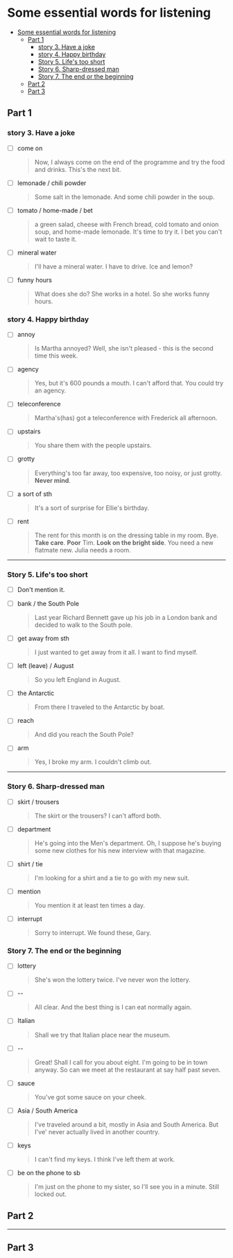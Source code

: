 # Some essential words for listening

- [Some essential words for listening](#some-essential-words-for-listening)
  - [Part 1](#part-1)
    - [story 3. Have a joke](#story-3-have-a-joke)
    - [story 4. Happy birthday](#story-4-happy-birthday)
    - [Story 5. Life's too short](#story-5-lifes-too-short)
    - [Story 6. Sharp-dressed man](#story-6-sharp-dressed-man)
    - [Story 7. The end or the beginning](#story-7-the-end-or-the-beginning)
  - [Part 2](#part-2)
  - [Part 3](#part-3)

## Part 1

### story 3. Have a joke

- [ ] come on
    > Now, I always come on the end of the programme and try the food and drinks. This's the next bit.

- [ ] lemonade / chili powder
    > Some salt in the lemonade.
    > And some chili powder in the soup.

- [ ] tomato / home-made / bet
    > a green salad, cheese with French bread, cold tomato and onion soup, and home-made lemonade. It's time to try it.
    > I bet you can't wait to taste it.

- [ ] mineral water
    > I'll have a mineral water. I have to drive.
    > Ice and lemon?

- [ ] funny hours
    > What does she do?
    > She works in a hotel. So she works funny hours.

### story 4. Happy birthday

- [ ] annoy
    > Is Martha annoyed?
    > Well, she isn't pleased - this is the second time this week.

- [ ] agency
    > Yes, but it's 600 pounds a mouth. I can't afford that.
    > You could try an agency.

- [ ] teleconference
    > Martha's(has) got a teleconference with Frederick all afternoon.

- [ ] upstairs
    > You share them with the people upstairs.

- [ ] grotty
    > Everything's too far away, too expensive, too noisy, or just grotty.
    > **Never mind**.

- [ ] a sort of sth
    > It's a sort of surprise for Ellie's birthday.

- [ ] rent
    > The rent for this month is on the dressing table in my room.
    > Bye. **Take care**.
    > **Poor** Tim.
    > **Look on the bright side**. You need a new flatmate new. Julia needs a room.

---

### Story 5. Life's too short

- [ ] Don't mention it.

- [ ] bank / the South Pole
    > Last year Richard Bennett gave up his job in a London bank and decided to walk to the South pole.

- [ ] get away from sth
    > I just wanted to get away from it all. I want to find myself.

- [ ] left (leave) / August
    > So you left England in August.

- [ ] the Antarctic
    > From there I traveled to the Antarctic by boat.

- [ ] reach
    > And did you reach the South Pole?

- [ ] arm
    > Yes, I broke my arm. I couldn't climb out.

---

### Story 6. Sharp-dressed man

- [ ] skirt / trousers
    >  The skirt or the trousers? I can't afford both.

- [ ] department
    > He's going into the Men's department.
    > Oh, I suppose he's buying some new clothes for his new interview with that magazine.

- [ ] shirt / tie
    > I'm looking for a shirt and a tie to go with my new suit.

- [ ] mention
    > You mention it at least ten times a day.

- [ ] interrupt
    > Sorry to interrupt. We found these, Gary.

### Story 7. The end or the beginning

- [ ] lottery
    > She's won the lottery twice.
    > I've never won the lottery.

- [ ] --
    >  All clear. And the best thing is I can eat normally again.

- [ ] Italian
    > Shall we try that Italian place near the museum.

- [ ] --
    > Great! Shall I call for you about eight.
    > I'm going to be in town anyway. So can we meet at the restaurant at say half past seven.

- [ ] sauce
    > You've got some sauce on your cheek.

- [ ] Asia / South America
    > I've traveled around a bit, mostly in Asia and South America.
    > But I've' never actually lived in another country.

- [ ] keys
    > I can't find my keys. I think I've left them at work.

- [ ] be on the phone to sb
    > I'm just on the phone to my sister, so I'll see you in a minute.
    > Still locked out.

## Part 2

---

## Part 3
